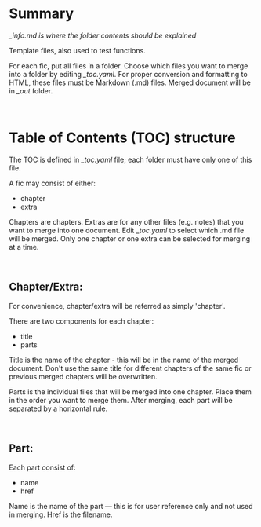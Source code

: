 # Summary
*_info.md is where the folder contents should be explained*

Template files, also used to test functions. 

For each fic, put all files in a folder. Choose which files you want to merge into a folder by editing *_toc.yaml*. For proper conversion and formatting to HTML, these files must be Markdown (.md) files. Merged document will be in *_out* folder.

<br/>

# Table of Contents (TOC) structure

The TOC is defined in *_toc.yaml* file; each folder must have only one of this file. 

A fic may consist of either:
- chapter
- extra

Chapters are chapters. Extras are for any other files  (e.g. notes) that you want to merge into one document. Edit *_toc.yaml* to select which .md file will be merged. Only one chapter or one extra can be selected for merging at a time.

<br/>

## Chapter/Extra:

For convenience, chapter/extra will be referred as simply 'chapter'.

There are two components for each chapter:
- title
- parts

Title is the name of the chapter - this will be in the name of the merged document. Don't use the same title for different chapters of the same fic or previous merged chapters will be overwritten.

Parts is the individual files that will be merged into one chapter. Place them in the order you want to merge them. After merging, each part will be separated by a horizontal rule.

<br/>

## Part:

Each part consist of:
- name
- href

Name is the name of the part — this is for user reference only and not used in merging. Href is the filename.